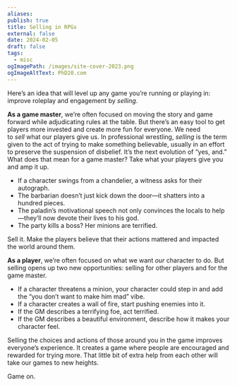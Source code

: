 ```yaml
---
aliases: 
publish: true
title: Selling in RPGs
external: false
date: 2024-02-05
draft: false
tags:
  - misc
ogImagePath: /images/site-cover-2023.png
ogImageAltText: PhD20.com
---
```


Here’s an idea that will level up any game you’re running or playing in: improve roleplay and engagement by *selling*. 

**As a game master**, we’re often focused on moving the story and game forward while adjudicating rules at the table. But there’s an easy tool to get players more invested and create more fun for everyone. We need to *sell* what our players give us. In professional wrestling, *selling* is the term given to the act of trying to make something believable, usually in an effort to preserve the suspension of disbelief. It’s the next evolution of “yes, and.” What does that mean for a game master? Take what your players give you and amp it up.

- If a character swings from a chandelier, a witness asks for their autograph.
- The barbarian doesn’t just kick down the door—it shatters into a hundred pieces.
- The paladin’s motivational speech not only convinces the locals to help—they’ll now devote their lives to his god.
- The party kills a boss? Her minions are terrified. 

Sell it. Make the players believe that their actions mattered and impacted the world around them. 

**As a player**, we’re often focused on what we want *our* character to do. But selling opens up two new opportunities: selling for other players and for the game master.

- If a character threatens a minion, your character could step in and add the “you don’t want to make him mad” vibe. 
- If a character creates a wall of fire, start pushing enemies into it. 
- If the GM describes a terrifying foe, act terrified.
- If the GM describes a beautiful environment, describe how it makes your character feel. 

Selling the choices and actions of those around you in the game improves everyone’s experience. It creates a game where people are encouraged and rewarded for trying more. That little bit of extra help from each other will take our games to new heights. 

Game on.